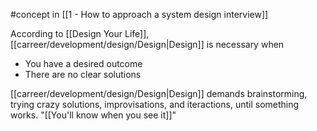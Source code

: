 #concept in [[1 - How to approach a system design interview]]

According to [[Design Your Life]], [[carreer/development/design/Design|Design]] is necessary when

- You have a desired outcome
- There are no clear solutions

[[carreer/development/design/Design|Design]] demands brainstorming, trying crazy solutions, improvisations, and iteractions, until something works. "[[You'll know when you see it]]"
